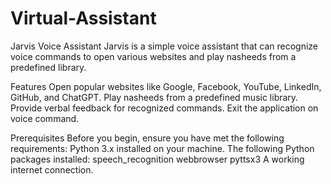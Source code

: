 # Virtual-Assistant
Jarvis Voice Assistant
Jarvis is a simple voice assistant that can recognize voice commands to open various websites and play nasheeds from a predefined library.

Features
Open popular websites like Google, Facebook, YouTube, LinkedIn, GitHub, and ChatGPT.
Play nasheeds from a predefined music library.
Provide verbal feedback for recognized commands.
Exit the application on voice command.

Prerequisites
Before you begin, ensure you have met the following requirements:
Python 3.x installed on your machine.
The following Python packages installed:
speech_recognition
webbrowser
pyttsx3
A working internet connection.
